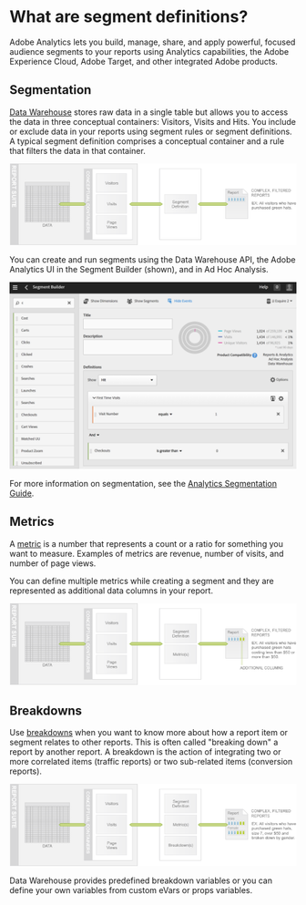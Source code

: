 # What are segment definitions?

 

Adobe Analytics lets you build, manage, share, and apply powerful, focused audience segments to your reports using Analytics capabilities, the Adobe Experience Cloud, Adobe Target, and other integrated Adobe products.

## Segmentation

[Data Warehouse](https://marketing.adobe.com/resources/help/en_US/reference/data_warehouse.html) stores raw data in a single table but allows you to access the data in three conceptual containers: Visitors, Visits and Hits. You include or exclude data in your reports using segment rules or segment definitions. A typical segment definition comprises a conceptual container and a rule that filters the data in that container.

![](graphics/get-started-data-warehouse-api-figure-3.png)

You can create and run segments using the Data Warehouse API, the Adobe Analytics UI in the Segment Builder \(shown\), and in Ad Hoc Analysis.

![](graphics/get-started-data-warehouse-api-figure-4.png)

For more information on segmentation, see the [Analytics Segmentation Guide](http://microsite.omniture.com/t2/help/en_US/analytics/segment/).

## Metrics

A [metric](https://marketing.adobe.com/resources/help/en_US/reference/metrics.html) is a number that represents a count or a ratio for something you want to measure. Examples of metrics are revenue, number of visits, and number of page views.

You can define multiple metrics while creating a segment and they are represented as additional data columns in your report.

![](graphics/get-started-data-warehouse-api-figure-5.png)

## Breakdowns

Use [breakdowns](https://marketing.adobe.com/resources/help/en_US/sc/user/breakdowns.html) when you want to know more about how a report item or segment relates to other reports. This is often called "breaking down" a report by another report. A breakdown is the action of integrating two or more correlated items \(traffic reports\) or two sub-related items \(conversion reports\).

![](graphics/get-started-data-warehouse-api-figure-6.png)

Data Warehouse provides predefined breakdown variables or you can define your own variables from custom eVars or props variables.

